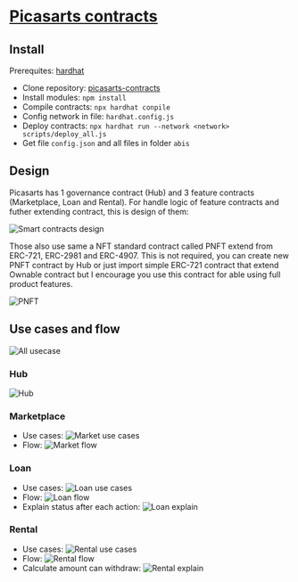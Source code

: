 # [Picasarts contracts](https://github.com/neitdung/picasarts-contracts)

## Install
Prerequites: [hardhat](https://hardhat.org/hardhat-runner/docs/getting-started#overview) 

- Clone repository: [picasarts-contracts](https://github.com/neitdung/picasarts-contracts)
- Install modules: ```npm install```
- Compile contracts: ```npx hardhat conpile```
- Config network in file: ```hardhat.config.js```
- Deploy contracts: ```npx hardhat run --network <network> scripts/deploy_all.js```
- Get file ```config.json``` and all files in folder ```abis```

## Design

Picasarts has 1 governance contract (Hub) and 3 feature contracts (Marketplace, Loan and Rental). For handle logic of feature contracts and futher extending contract, this is design of them:

![Smart contracts design](../imgs/main-sc.png)

Those also use same a NFT standard contract called PNFT extend from ERC-721, ERC-2981 and ERC-4907. This is not required, you can create new PNFT contract by Hub or just import simple ERC-721 contract that extend Ownable contract but I encourage you use this contract for able using full product features.

![PNFT](../imgs/pnft.png)

## Use cases and flow

![All usecase](../imgs/all-uc.png)

### Hub

![Hub](../imgs/hub-uc.png)

### Marketplace

- Use cases:
![Market use cases](../imgs/market-uc.png)
- Flow:
![Market flow](../imgs/market-fl.png)

### Loan

- Use cases:
![Loan use cases](../imgs/loan-uc.png)
- Flow:
![Loan flow](../imgs/loan-fl.png)
- Explain status after each action:
![Loan explain](../imgs/loan-expl.png)

### Rental

- Use cases:
![Rental use cases](../imgs/rent-uc.png)
- Flow:
![Rental flow](../imgs/rent-fl.png)
- Calculate amount can withdraw:
![Rental explain](../imgs/rent-expl.png)